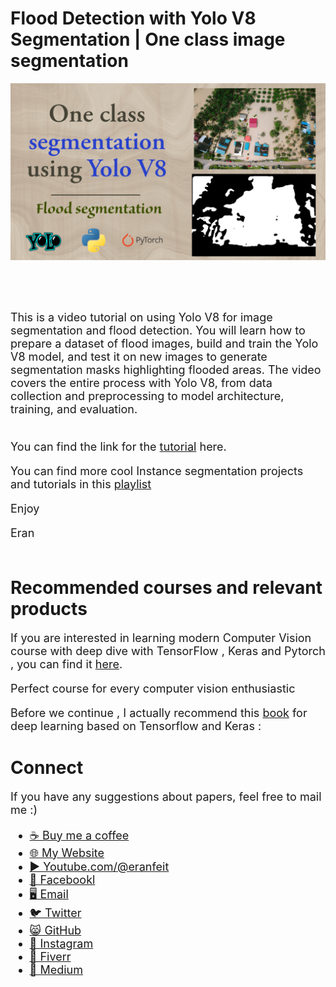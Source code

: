 # Flood Detection with Yolo V8 Segmentation | One class image segmentation
<p align="center">
  <img width="800" src="YoloV8-One class segmentation  using Yolo V8.png" "image">
</p>

##
<br/><br/> 

<font size= "4" >
This is a video tutorial on using Yolo V8 for image segmentation and flood detection. You will learn how to prepare a dataset of flood images, build and train the Yolo V8 model, and test it on new images to generate segmentation masks highlighting flooded areas. The video covers the entire process with Yolo V8, from data collection and preprocessing to model architecture, training, and evaluation.
<br/><br/> 

You can find the link for the [tutorial](https://youtu.be/diZj_nPVLkE) here. 

You can find more cool Instance segmentation projects and tutorials in this  [playlist](https://www.youtube.com/playlist?list=PLdkryDe59y4Y24C9LW1AjffKmgGUyaInz)


Enjoy

Eran
<br/><br/> 

</font>

# Recommended courses and relevant products 
<font size= "4" >

If you are interested in learning modern Computer Vision course with deep dive with TensorFlow , Keras and Pytorch , you can find it [here](http://bit.ly/3HeDy1V).

Perfect course for every computer vision enthusiastic

Before we continue , I actually recommend this [book](https://amzn.to/3STWZ2N) for deep learning based on Tensorflow and Keras : 



</font>

# Connect

<font size= "4" >
If you have any suggestions about papers, feel free to mail me :)

- [☕ Buy me a coffee](https://ko-fi.com/eranfeit)
- [🌐 My Website](https://eranfeit.net)
- [▶️ Youtube.com/@eranfeit](https://www.youtube.com/channel/UCTiWJJhaH6BviSWKLJUM9sg)
- [🐙 Facebookl](https://www.facebook.com/groups/3080601358933585)
- [🖥️ Email](mailto:feitgemel@gmail.com)
- [🐦 Twitter](https://twitter.com/eran_feit )
- [😸 GitHub](https://github.com/feitgemel)
- [📸 Instagram](https://www.instagram.com/eran_feit/)
- [🤝 Fiverr ](https://www.fiverr.com/s/mB3Pbb)
- [📝 Medium ](https://medium.com/@feitgemel)


</font>



